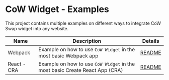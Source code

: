 # CoW Widget - Examples

This project contains multiple examples on different ways to integrate CoW Swap widget into any website.

| Name        | Description                                                                 | Details                         |
| ----------- | --------------------------------------------------------------------------- | ------------------------------- |
| Webpack     | Example on how to use `CoW Widget` in the most basic Webpack app            | [README](./webpack/README.md)   |
| React - CRA | Example on how to use `CoW Widget` in the most basic Create React App (CRA) | [README](./react-cra/README.md) |

